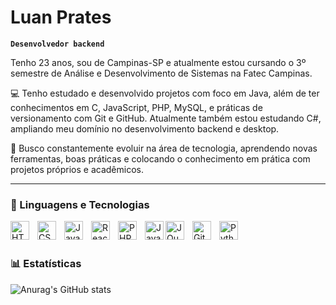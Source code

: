 

#  Luan Prates

**`Desenvolvedor backend`**

 Tenho 23 anos, sou de Campinas-SP e atualmente estou cursando o 3º semestre de Análise e Desenvolvimento de Sistemas na Fatec Campinas.

💻 Tenho estudado e desenvolvido projetos com foco em Java, além de ter conhecimentos em C, JavaScript, PHP, MySQL, e práticas de versionamento com Git e GitHub. Atualmente também estou estudando C#, ampliando meu domínio no desenvolvimento backend e desktop.

🚀 Busco constantemente evoluir na área de tecnologia, aprendendo novas ferramentas, boas práticas e colocando o conhecimento em prática com projetos próprios e acadêmicos.


---

### 🤖 Linguagens e Tecnologias

<img 
    align="left" 
    alt="HTML"
    title="HTML" 
    width="30px" 
    style="padding-right: 10px;" 
    src="https://cdn.jsdelivr.net/gh/devicons/devicon@latest/icons/html5/html5-original.svg" 
/>
<img 
    align="left" 
    alt="CSS" 
    title="CSS"
    width="30px" 
    style="padding-right: 10px;" 
    src="https://cdn.jsdelivr.net/gh/devicons/devicon@latest/icons/css3/css3-original.svg" 
/>
<img 
    align="left" 
    alt="JavaScript" 
    title="JavaScript"
    width="30px" 
    style="padding-right: 10px;" 
    src="https://cdn.jsdelivr.net/gh/devicons/devicon@latest/icons/javascript/javascript-original.svg" 
/>

<img 
    align="left" 
    alt="React"
    title="React" 
    width="30px" 
    style="padding-right: 10px;" 
    src="https://cdn.jsdelivr.net/gh/devicons/devicon@latest/icons/react/react-original.svg" 
/>


<img 
    align="left" 
    alt="PHP" 
    title="PHP"
    width="30px" 
    style="padding-right: 10px;" 
    src="https://cdn.jsdelivr.net/gh/devicons/devicon@latest/icons/php/php-original.svg" 
/>

 <img 
    align="left" 
    alt="Java" 
    title="Java"
    width="30px" src="https://cdn.jsdelivr.net/gh/devicons/devicon@latest/icons/java/java-original-wordmark.svg" />
          

<img 
    align="left" 
    alt="JQuery" 
    title="JQuery"
    width="30px" 
    style="padding-right: 10px;" 
    src="https://cdn.jsdelivr.net/gh/devicons/devicon@latest/icons/jquery/jquery-original.svg" 
/>
<img 
    align="left" 
    alt="Git" 
    title="Git"
    width="30px" 
    style="padding-right: 10px;" 
    src="https://cdn.jsdelivr.net/gh/devicons/devicon@latest/icons/git/git-original.svg" 
/>
<img 
    align="left" 
    alt="Python" 
    title="Python"
    width="30px" 
    style="padding-right: 10px;" 
    src="https://cdn.jsdelivr.net/gh/devicons/devicon@latest/icons/python/python-original.svg" 
/>

<br/>
<br/>

### 📊 Estatísticas


![Anurag's GitHub stats](https://github-readme-stats.vercel.app/api?username=LuanPrates-1&show_icons=true&bg_color=00000000)




<CopilotIcon size={48} />
</p>

